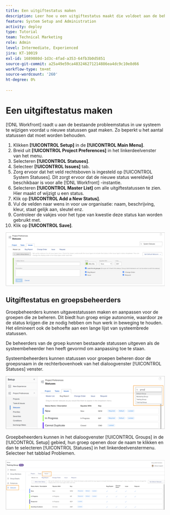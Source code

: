 ```yaml
---
title: Een uitgiftestatus maken
description: Leer hoe u een uitgiftestatus maakt die voldoet aan de behoeften van de workflows van uw organisatie.
feature: System Setup and Administration
activity: deploy
type: Tutorial
team: Technical Marketing
role: Admin
level: Intermediate, Experienced
jira: KT-10019
exl-id: 1689080d-1d3c-4fad-a353-64fb3b0d5851
source-git-commit: a25a49e59ca483246271214886ea4dc9c10e8d66
workflow-type: tm+mt
source-wordcount: '260'
ht-degree: 0%

---
```


# Een uitgiftestatus maken

[!DNL Workfront] raadt u aan de bestaande probleemstatus in uw systeem te wijzigen voordat u nieuwe statussen gaat maken. Zo beperkt u het aantal statussen dat moet worden behouden.

1. Klikken **[!UICONTROL Setup]** in de **[!UICONTROL Main Menu]**.
1. Breid uit **[!UICONTROL Project Preferences]** in het linkerdeelvenster van het menu.
1. Selecteren **[!UICONTROL Statuses]**.
1. Selecteer **[!UICONTROL Issues]** tab.
1. Zorg ervoor dat het veld rechtsboven is ingesteld op [!UICONTROL System Statuses]. Dit zorgt ervoor dat de nieuwe status wereldwijd beschikbaar is voor alle [!DNL Workfront] -instantie.
1. Selecteren **[!UICONTROL Master List]** om alle uitgiftestatussen te zien. Hier maakt of wijzigt u een status.
1. Klik op **[!UICONTROL Add a New Status]**.
1. Vul de velden naar wens in voor uw organisatie: naam, beschrijving, kleur, staat gelijk aan, sleutel enz.
1. Controleer de vakjes voor het type van kwestie deze status kan worden gebruikt met.
1. Klik op **[!UICONTROL Save]**.

![Nieuw statusvenster ingeschakeld [!UICONTROL Statuses] page](assets/admin-fund-create-issue-status.png)

## Uitgiftestatus en groepsbeheerders

Groepbeheerders kunnen uitgavestatussen maken en aanpassen voor de groepen die ze beheren. Dit biedt hun groep enige autonomie, waardoor ze de status krijgen die ze nodig hebben om hun werk in beweging te houden. Het elimineert ook de behoefte aan een lange lijst van systeembrede statussen.

De beheerders van de groep kunnen bestaande statussen uitgeven als de systeembeheerder hen heeft gevormd om aanpassing toe te staan.

Systeembeheerders kunnen statussen voor groepen beheren door de groepsnaam in de rechterbovenhoek van het dialoogvenster [!UICONTROL Statuses] venster.

![Menu Groepslijst op [!UICONTROL Statuses] page](assets/admin-fund-change-group-master-list.png)

Groepbeheerders kunnen in het dialoogvenster [!UICONTROL Groups] in de [!UICONTROL Setup] gebied, hun groep openen door de naam te klikken en dan te selecteren [!UICONTROL Statuses] in het linkerdeelvenstermenu. Selecteer het tabblad Problemen.

![[!UICONTROL Statuses] deel van [!UICONTROL Group] page](assets/admin-fund-group-issue-statuses.png)

<!---
For detailed information on how managing statuses can be done by group administrators, see these articles:
Create and customize group statuses
Group administrators
--->

<!---
learn more URLs
Issue statuses
Create and customize system-wide statuses
--->
